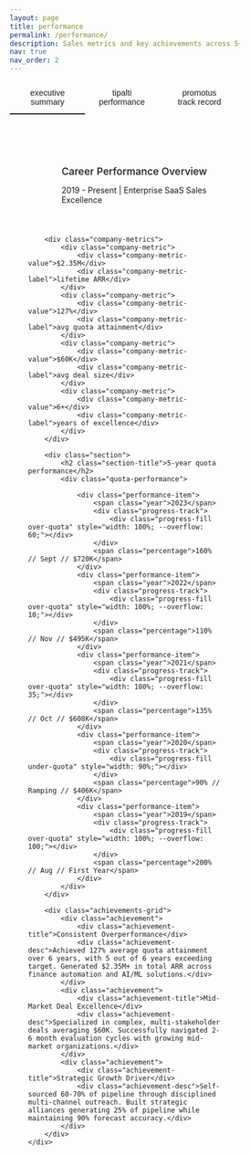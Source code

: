 ```yaml
---
layout: page
title: performance
permalink: /performance/
description: Sales metrics and key achievements across 5+ years of quota overattainment.
nav: true
nav_order: 2
---
```


<style>
* {
    margin: 0;
    padding: 0;
    box-sizing: border-box;
}

.performance-nav {
    display: flex;
    border-bottom: 1px solid var(--global-divider-color);
    margin-bottom: 2rem;
}

.nav-tab {
    padding: 0.75rem 1.5rem;
    background: none;
    border: none;
    color: var(--global-text-color-light);
    cursor: pointer;
    transition: all 0.3s ease;
    border-bottom: 2px solid transparent;
    font-size: 0.9rem;
}

.nav-tab.active {
    color: var(--global-theme-color);
    border-bottom-color: var(--global-theme-color);
}

.nav-tab:hover {
    color: var(--global-theme-color);
}

.tab-content {
    display: none;
}

.tab-content.active {
    display: block;
}

.section {
    margin-bottom: 2.5rem;
}

.section-title {
    font-size: 1.25rem;
    font-weight: 400;
    color: var(--global-text-color);
    margin-bottom: 1.5rem;
    border-bottom: 1px solid var(--global-divider-color);
    padding-bottom: 0.5rem;
}

.quota-performance {
    background: var(--global-bg-color);
    border: 1px solid var(--global-divider-color);
    padding: 1.5rem;
}

.performance-item {
    display: flex;
    align-items: center;
    margin-bottom: 1rem;
    font-size: 0.9rem;
}

.performance-item:last-child {
    margin-bottom: 0;
}

.year {
    min-width: 50px;
    font-weight: 500;
    color: var(--global-text-color);
}

.progress-track {
    flex: 1;
    height: 8px;
    background: var(--global-divider-color);
    margin: 0 1rem;
    border-radius: 4px;
    overflow: visible;
    position: relative;
}

.progress-fill {
    height: 100%;
    border-radius: 4px;
    transition: width 2s cubic-bezier(0.4, 0, 0.2, 1);
    position: relative;
    z-index: 1;
}

.progress-fill.over-quota {
    background: linear-gradient(90deg, #10b981, var(--global-theme-color));
    position: relative;
}

.progress-fill.over-quota::after {
    content: '';
    position: absolute;
    right: -2px;
    top: -2px;
    width: calc(var(--overflow) * 1%);
    height: 12px;
    background: linear-gradient(90deg, var(--global-theme-color), #d946ef);
    border-radius: 4px;
}

.progress-fill.under-quota {
    background: linear-gradient(90deg, #f59e0b, #f97316);
}

.percentage {
    min-width: 160px;
    text-align: right;
    font-weight: 600;
    color: var(--global-text-color);
    font-size: 0.85rem;
}

.company-section {
    border: 1px solid var(--global-divider-color);
    background: var(--global-bg-color);
    padding: 2rem;
    margin-bottom: 2rem;
    border-radius: 4px;
}

.company-header {
    display: flex;
    align-items: center;
    margin-bottom: 1.5rem;
    padding-bottom: 1rem;
    border-bottom: 1px solid var(--global-divider-color);
}

.company-logo {
    width: 50px;
    height: 50px;
    background: var(--global-theme-color);
    border-radius: 4px;
    display: flex;
    align-items: center;
    justify-content: center;
    color: white;
    font-weight: 700;
    margin-right: 1rem;
    font-size: 1.5rem;
}

.company-info h3 {
    font-size: 1.1rem;
    font-weight: 500;
    color: var(--global-text-color);
    margin-bottom: 0.25rem;
}

.company-info .tenure {
    color: var(--global-text-color-light);
    font-size: 0.875rem;
}

.company-metrics {
    display: grid;
    grid-template-columns: repeat(auto-fit, minmax(150px, 1fr));
    gap: 1rem;
    margin-bottom: 1.5rem;
}

.company-metric {
    text-align: center;
    padding: 1rem;
    border: 1px solid var(--global-divider-color);
    border-radius: 4px;
    transition: all 0.3s ease;
}

.company-metric:hover {
    border-color: var(--global-theme-color);
    transform: translateY(-2px);
}

.company-metric-value {
    font-size: 1.5rem;
    font-weight: 700;
    color: var(--global-theme-color);
    margin-bottom: 0.25rem;
}

.company-metric-label {
    color: var(--global-text-color-light);
    font-size: 0.8rem;
}

.achievements-grid {
    display: grid;
    grid-template-columns: repeat(auto-fit, minmax(280px, 1fr));
    gap: 1.5rem;
}

.achievement {
    padding: 1.25rem;
    border: 1px solid var(--global-divider-color);
    background: var(--global-bg-color);
    transition: all 0.3s ease;
    border-radius: 4px;
}

.achievement:hover {
    border-color: var(--global-theme-color);
    box-shadow: 0 4px 12px rgba(181, 9, 172, 0.15);
    transform: translateY(-4px);
}

.achievement-title {
    font-weight: 500;
    color: var(--global-text-color);
    margin-bottom: 0.5rem;
    font-size: 0.95rem;
}

.achievement-desc {
    color: var(--global-text-color-light);
    font-size: 0.875rem;
    line-height: 1.5;
}

.charts-grid {
    display: grid;
    grid-template-columns: repeat(auto-fit, minmax(300px, 1fr));
    gap: 2rem;
    margin-top: 2rem;
}

.chart-container {
    background: var(--global-bg-color);
    border: 1px solid var(--global-divider-color);
    border-radius: 8px;
    padding: 1.5rem;
    transition: all 0.3s ease;
}

.chart-container:hover {
    border-color: var(--global-theme-color);
    box-shadow: 0 4px 12px rgba(181, 9, 172, 0.15);
    transform: translateY(-2px);
}

.chart-container h4 {
    font-size: 1rem;
    font-weight: 500;
    color: var(--global-text-color);
    margin-bottom: 1rem;
    text-align: center;
}

.chart {
    display: flex;
    flex-direction: column;
    gap: 0.75rem;
}

.chart-bar {
    height: 40px;
    border-radius: 6px;
    display: flex;
    align-items: center;
    padding: 0 1rem;
    position: relative;
    transition: all 0.3s ease;
    overflow: hidden;
}

.chart-bar:hover {
    transform: scale(1.02);
    box-shadow: 0 2px 8px rgba(0, 0, 0, 0.2);
}

.chart-label {
    color: white;
    font-weight: 600;
    font-size: 0.85rem;
    text-shadow: 0 1px 2px rgba(0, 0, 0, 0.3);
    z-index: 2;
    position: relative;
}

@media (max-width: 768px) {
    .achievements-grid {
        grid-template-columns: 1fr;
    }
    
    .charts-grid {
        grid-template-columns: 1fr;
    }
    
    .performance-nav {
        overflow-x: auto;
        white-space: nowrap;
    }
    
    .nav-tab {
        flex-shrink: 0;
    }
    
    /* Mobile progress bar fixes */
    .performance-item {
        flex-direction: column;
        align-items: flex-start;
        gap: 0.75rem;
        margin-bottom: 2rem;
        padding: 1rem;
        background: var(--global-card-bg-color);
        border: 1px solid var(--global-divider-color);
        border-radius: 8px;
        transition: all 0.3s ease;
    }
    
    .performance-item:hover {
        border-color: var(--global-theme-color);
        box-shadow: 0 2px 8px rgba(0, 0, 0, 0.1);
        transform: translateY(-1px);
    }
    
    .year {
        min-width: auto;
        font-size: 1.1rem;
        font-weight: 600;
        color: var(--global-theme-color);
        margin-bottom: 0.25rem;
    }
    
    .progress-track {
        width: 100%;
        margin: 0;
        height: 20px;
        border-radius: 10px;
        background: var(--global-divider-color);
        position: relative;
        overflow: visible;
    }
    
    .progress-fill {
        border-radius: 10px;
        height: 20px;
    }
    
    .progress-fill.over-quota::after {
        height: 24px;
        top: -2px;
        border-radius: 12px;
    }
    
    .percentage {
        min-width: auto;
        text-align: left;
        font-size: 1rem;
        width: 100%;
        font-weight: 500;
        color: var(--global-text-color);
        line-height: 1.4;
    }
    
    .company-metrics {
        grid-template-columns: repeat(2, 1fr);
        gap: 0.75rem;
    }
    
    .company-metric {
        padding: 0.75rem;
    }
    
    .company-metric-value {
        font-size: 1.25rem;
    }
    
    .company-metric-label {
        font-size: 0.75rem;
    }
    
    .company-section {
        padding: 1.5rem;
        margin-bottom: 1.5rem;
    }
    
    .company-header {
        flex-direction: column;
        text-align: center;
        gap: 1rem;
    }
    
    .company-logo {
        margin-right: 0;
        margin-bottom: 0.5rem;
    }
}

@media (max-width: 480px) {
    .performance-item {
        margin-bottom: 2rem;
        padding: 1.25rem;
    }
    
    .progress-track {
        height: 24px;
        border-radius: 12px;
    }
    
    .progress-fill {
        border-radius: 12px;
        height: 24px;
    }
    
    .progress-fill.over-quota::after {
        height: 28px;
        top: -2px;
        border-radius: 14px;
    }
    
    .percentage {
        font-size: 0.95rem;
        line-height: 1.5;
        margin-top: 0.5rem;
    }
    
    .year {
        font-size: 1.2rem;
    }
    
    .company-metrics {
        grid-template-columns: 1fr;
        gap: 0.5rem;
    }
    
    .company-metric {
        padding: 1rem;
    }
    
    .company-metric-value {
        font-size: 1.5rem;
    }
    
    .nav-tab {
        padding: 0.5rem 1rem;
        font-size: 0.8rem;
    }
    
    .section-title {
        font-size: 1.1rem;
    }
    
    .achievement {
        padding: 1rem;
    }
    
    .achievement-title {
        font-size: 0.9rem;
    }
    
    .achievement-desc {
        font-size: 0.8rem;
    }
}
</style>

<div class="performance-nav">
    <button class="nav-tab active" onclick="showTab('summary')">executive summary</button>
    <button class="nav-tab" onclick="showTab('tipalti')">tipalti performance</button>
    <button class="nav-tab" onclick="showTab('promotus')">promotus track record</button>
</div>

<!-- Executive Summary Tab -->
<div id="summary" class="tab-content active">
    <div class="company-section">
        <div class="company-header">
            <div class="company-logo">★</div>
            <div class="company-info">
                <h3>Career Performance Overview</h3>
                <p class="tenure">2019 - Present | Enterprise SaaS Sales Excellence</p>
            </div>
        </div>
        
        <div class="company-metrics">
            <div class="company-metric">
                <div class="company-metric-value">$2.35M</div>
                <div class="company-metric-label">lifetime ARR</div>
            </div>
            <div class="company-metric">
                <div class="company-metric-value">127%</div>
                <div class="company-metric-label">avg quota attainment</div>
            </div>
            <div class="company-metric">
                <div class="company-metric-value">$60K</div>
                <div class="company-metric-label">avg deal size</div>
            </div>
            <div class="company-metric">
                <div class="company-metric-value">6+</div>
                <div class="company-metric-label">years of excellence</div>
            </div>
        </div>
        
        <div class="section">
            <h2 class="section-title">5-year quota performance</h2>
            <div class="quota-performance">

                <div class="performance-item">
                    <span class="year">2023</span>
                    <div class="progress-track">
                        <div class="progress-fill over-quota" style="width: 100%; --overflow: 60;"></div>
                    </div>
                    <span class="percentage">160% // Sept // $720K</span>
                </div>
                <div class="performance-item">
                    <span class="year">2022</span>
                    <div class="progress-track">
                        <div class="progress-fill over-quota" style="width: 100%; --overflow: 10;"></div>
                    </div>
                    <span class="percentage">110% // Nov // $495K</span>
                </div>
                <div class="performance-item">
                    <span class="year">2021</span>
                    <div class="progress-track">
                        <div class="progress-fill over-quota" style="width: 100%; --overflow: 35;"></div>
                    </div>
                    <span class="percentage">135% // Oct // $608K</span>
                </div>
                <div class="performance-item">
                    <span class="year">2020</span>
                    <div class="progress-track">
                        <div class="progress-fill under-quota" style="width: 90%;"></div>
                    </div>
                    <span class="percentage">90% // Ramping // $406K</span>
                </div>
                <div class="performance-item">
                    <span class="year">2019</span>
                    <div class="progress-track">
                        <div class="progress-fill over-quota" style="width: 100%; --overflow: 100;"></div>
                    </div>
                    <span class="percentage">200% // Aug // First Year</span>
                </div>
            </div>
        </div>
        
        <div class="achievements-grid">
            <div class="achievement">
                <div class="achievement-title">Consistent Overperformance</div>
                <div class="achievement-desc">Achieved 127% average quota attainment over 6 years, with 5 out of 6 years exceeding target. Generated $2.35M+ in total ARR across finance automation and AI/ML solutions.</div>
            </div>
            <div class="achievement">
                <div class="achievement-title">Mid-Market Deal Excellence</div>
                <div class="achievement-desc">Specialized in complex, multi-stakeholder deals averaging $60K. Successfully navigated 2-6 month evaluation cycles with growing mid-market organizations.</div>
            </div>
            <div class="achievement">
                <div class="achievement-title">Strategic Growth Driver</div>
                <div class="achievement-desc">Self-sourced 60-70% of pipeline through disciplined multi-channel outreach. Built strategic alliances generating 25% of pipeline while maintaining 90% forecast accuracy.</div>
            </div>
        </div>
    </div>
</div>

<!-- Tipalti Performance Tab -->
<div id="tipalti" class="tab-content">
    <div class="company-section">
        <div class="company-header">
            <div class="company-logo">T</div>
            <div class="company-info">
                <h3>Tipalti - Commercial Account Executive</h3>
                <p class="tenure">April 2024 - Present | Finance Automation Platform</p>
            </div>
        </div>
        
        <div class="company-metrics">
            <div class="company-metric">
                <div class="company-metric-value">$150K</div>
                <div class="company-metric-label">ARR closed</div>
            </div>
            <div class="company-metric">
                <div class="company-metric-value">4+</div>
                <div class="company-metric-label">qualified opps/quarter</div>
            </div>
            <div class="company-metric">
                <div class="company-metric-value">60-70%</div>
                <div class="company-metric-label">self-sourced pipeline</div>
            </div>
            <div class="company-metric">
                <div class="company-metric-value">90%</div>
                <div class="company-metric-label">forecast accuracy</div>
            </div>
        </div>
        
        <div class="achievements-grid">
            <div class="achievement">
                <div class="achievement-title">Competitive Market Success</div>
                <div class="achievement-desc">$150K ARR closed during tenure, navigating a competitive vendor landscape with Bill.com, Ramp, and other established players in the finance automation space.</div>
            </div>
            <div class="achievement">
                <div class="achievement-title">Pipeline Generation Excellence</div>
                <div class="achievement-desc">Consistently delivered 4+ qualified opportunities per quarter, meeting pipeline goals for a mid-market territory through disciplined multi-channel outreach.</div>
            </div>
            <div class="achievement">
                <div class="achievement-title">Self-Sourcing Mastery</div>
                <div class="achievement-desc">Self-sourced 60–70% of pipeline through disciplined multi-channel outreach, off-cycle calls, and partner-led introductions.</div>
            </div>
            <div class="achievement">
                <div class="achievement-title">Complex Deal Management</div>
                <div class="achievement-desc">Managed complex sales cycles spanning 2–6 months with 4–7 key stakeholders per deal, ensuring thorough evaluation and stakeholder alignment.</div>
            </div>
            <div class="achievement">
                <div class="achievement-title">Strategic Alliance Impact</div>
                <div class="achievement-desc">Contributed to 25% of pipeline via alliance partnerships with NetSuite consulting firms, leveraging partner relationships for mutual success.</div>
            </div>
            <div class="achievement">
                <div class="achievement-title">Pipeline Coverage Excellence</div>
                <div class="achievement-desc">Maintained 2.5x pipeline coverage consistently to support forecast accuracy and quota attainment, ensuring reliable revenue projections.</div>
            </div>
            <div class="achievement">
                <div class="achievement-title">Forecast Accuracy</div>
                <div class="achievement-desc">Achieved and maintained 90% forecast accuracy, ensuring reliable revenue projections and planning for the organization.</div>
            </div>
        </div>
    </div>
</div>

<!-- Promotus Track Record Tab -->
<div id="promotus" class="tab-content">
    <div class="company-section">
        <div class="company-header">
            <div class="company-logo">P</div>
            <div class="company-info">
                <h3>Promotus.ai - Account Executive</h3>
                <p class="tenure">February 2019 - February 2024 | AI/ML Marketing Solutions</p>
            </div>
        </div>
        
        <div class="company-metrics">
            <div class="company-metric">
                <div class="company-metric-value">$2.2M</div>
                <div class="company-metric-label">total ARR (5 years)</div>
            </div>
            <div class="company-metric">
                <div class="company-metric-value">139%</div>
                <div class="company-metric-label">avg quota attainment</div>
            </div>
            <div class="company-metric">
                <div class="company-metric-value">30%</div>
                <div class="company-metric-label">demo-to-close rate</div>
            </div>
            <div class="company-metric">
                <div class="company-metric-value">90%</div>
                <div class="company-metric-label">forecast accuracy</div>
            </div>
        </div>
        
        <div class="section">
            <h2 class="section-title">5-year quota performance</h2>
            <div class="quota-performance">
                <div class="performance-item">
                    <span class="year">2023</span>
                    <div class="progress-track">
                        <div class="progress-fill over-quota" style="width: 100%; --overflow: 60;"></div>
                    </div>
                    <span class="percentage">160% // Sept // $720K</span>
                </div>
                <div class="performance-item">
                    <span class="year">2022</span>
                    <div class="progress-track">
                        <div class="progress-fill over-quota" style="width: 100%; --overflow: 10;"></div>
                    </div>
                    <span class="percentage">110% // Nov // $495K</span>
                </div>
                <div class="performance-item">
                    <span class="year">2021</span>
                    <div class="progress-track">
                        <div class="progress-fill over-quota" style="width: 100%; --overflow: 35;"></div>
                    </div>
                    <span class="percentage">135% // Oct // $608K</span>
                </div>
                <div class="performance-item">
                    <span class="year">2020</span>
                    <div class="progress-track">
                        <div class="progress-fill under-quota" style="width: 90%;"></div>
                    </div>
                    <span class="percentage">90% // Ramping // $406K</span>
                </div>
                <div class="performance-item">
                    <span class="year">2019</span>
                    <div class="progress-track">
                        <div class="progress-fill over-quota" style="width: 100%; --overflow: 100;"></div>
                    </div>
                    <span class="percentage">200% // Aug // 143 Opps</span>
                </div>
            </div>
        </div>
        
        <div class="achievements-grid">
            <div class="achievement">
                <div class="achievement-title">Mid-Market Deal Excellence</div>
                <div class="achievement-desc">Orchestrated complex AI/ML implementations for growing mid-market accounts. Partnered with Sales Engineers on 350+ technical demonstrations, achieving ≈30% demo-to-close conversion rate.</div>
            </div>
            <div class="achievement">
                <div class="achievement-title">Sales Operations Excellence</div>
                <div class="achievement-desc">Championed Outreach.io adoption, building targeted sequences that increased response rates by 20%. Maintained 2.5x pipeline coverage consistently with ≈90% forecast accuracy.</div>
            </div>
            <div class="achievement">
                <div class="achievement-title">Revenue Team Leadership</div>
                <div class="achievement-desc">Built and led 5-person pod (2 SDRs, 1 CSM, 2 Marketing). Implemented SCRAPPY qualification frameworks, improving team win rate from 18% to 23%.</div>
            </div>
        </div>
    </div>
</div>

<script>
function showTab(tabName) {
    // Hide all tab contents
    const tabContents = document.querySelectorAll('.tab-content');
    tabContents.forEach(content => {
        content.classList.remove('active');
    });
    
    // Remove active class from all nav tabs
    const navTabs = document.querySelectorAll('.nav-tab');
    navTabs.forEach(tab => {
        tab.classList.remove('active');
    });
    
    // Show selected tab content
    document.getElementById(tabName).classList.add('active');
    
    // Add active class to clicked nav tab
    event.target.classList.add('active');
}
</script>